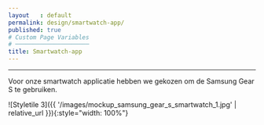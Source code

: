 ```yaml
---
layout   : default
permalink: design/smartwatch-app/
published: true
# Custom Page Variables
# ─────────────────────
title: Smartwatch-app
---
```


___ 


Voor onze smartwatch applicatie hebben we gekozen om de Samsung Gear S te gebruiken. 

![Styletile 3]({{ '/images/mockup_samsung_gear_s_smartwatch_1.jpg' | relative_url }}){:style="width: 100%"}